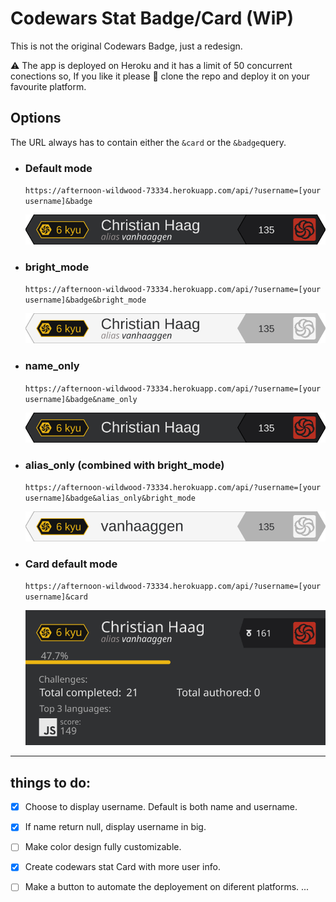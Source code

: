 # Codewars Stat Badge/Card (WiP) 
This is not the original Codewars Badge, just a redesign.

⚠ The app is deployed on Heroku and it has a limit of 50 concurrent conections so, If you like it please 🙏 clone the repo and deploy it on your favourite platform. 


## Options 

The URL always has to contain either the `&card` or the `&badge`query.

- ### Default mode 
   `https://afternoon-wildwood-73334.herokuapp.com/api/?username=[your username]&badge`
 
    ![](./svg/defaultBadge.svg)
 
- ### bright_mode
   `https://afternoon-wildwood-73334.herokuapp.com/api/?username=[your username]&badge&bright_mode`
 
    ![](./svg/badgeBrightMode.svg)

- ### name_only
  `https://afternoon-wildwood-73334.herokuapp.com/api/?username=[your username]&badge&name_only`

    ![](./svg/badgeNameOnly.svg)

- ### alias_only (combined with bright_mode)
  `https://afternoon-wildwood-73334.herokuapp.com/api/?username=[your username]&badge&alias_only&bright_mode`

    ![](./svg/badgeCombinedOptions.svg)
 
 - ### Card default mode
   `https://afternoon-wildwood-73334.herokuapp.com/api/?username=[your username]&card`
   
   ![](./svg/svgCard.svg)
---
 
## things to do:
- [x] Choose to display username. Default is both name and username.

- [x] If name return null, display username in big.

- [ ] Make color design fully customizable.

- [x] Create codewars stat Card with more user info.

- [ ] Make a button to automate the deployement on diferent platforms.
...
